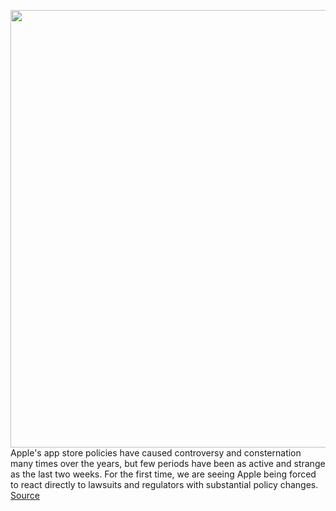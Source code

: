 <img src='https://cdn.vox-cdn.com/thumbor/UX4QqBXD6pyqj-MLcHdvJBNI_mU=/0x0:2040x1360/1200x675/filters:focal(857x517:1183x843)/cdn.vox-cdn.com/uploads/chorus_image/image/69841513/acastro_210831_1777_0002.0.jpg' width='700px' /><br/>
Apple's app store policies have caused controversy and consternation many times over the years, but few periods have been as active and strange as the last two weeks. For the first time, we are seeing Apple being forced to react directly to lawsuits and regulators with substantial policy changes.
<a href='https://www.theverge.com/22667242/apple-app-store-major-policy-changes-history'> Source <a/>